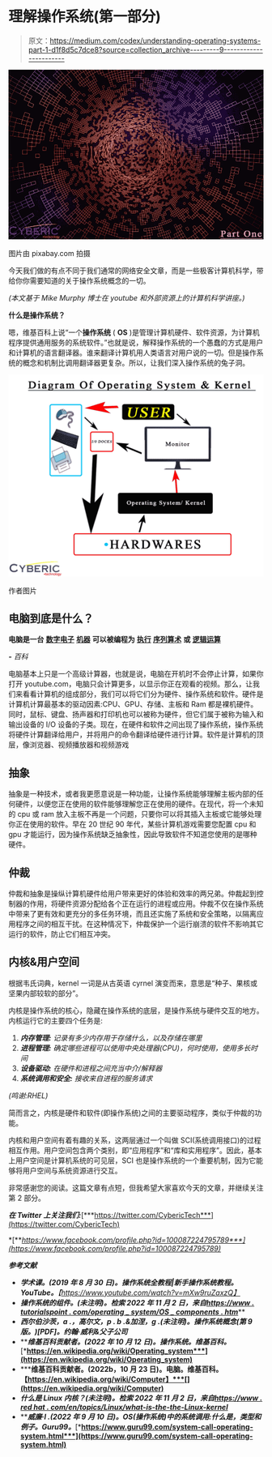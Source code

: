 # 理解操作系统(第一部分)

> 原文：<https://medium.com/codex/understanding-operating-systems-part-1-d1f8d5c7dce8?source=collection_archive---------9----------------------->

![](img/21e6cf3ea84747ffbe84a862212f5317.png)

图片由 pixabay.com 拍摄

今天我们做的有点不同于我们通常的网络安全文章，而是一些极客计算机科学，带给你你需要知道的关于操作系统概念的一切。

*(本文基于 Mike Murphy 博士在 youtube 和外部资源上的计算机科学讲座。)*

**什么是操作系统？**

嗯，维基百科上说“一个**操作系统** ( **OS** )是管理计算机硬件、软件资源，为计算机程序提供通用服务的系统软件。”也就是说，解释操作系统的一个愚蠢的方式是用户和计算机的语言翻译器。谁来翻译计算机用人类语言对用户说的一切。但是操作系统的概念和机制比调用翻译器更复杂。所以，让我们深入操作系统的兔子洞。

![](img/4cf89ca793500c50d06e8c29ccca2b32.png)

作者图片

## **电脑到底是什么？**

**电脑是一台** [**数字电子**](https://en.wikipedia.org/wiki/Digital_electronics) [**机器**](https://en.wikipedia.org/wiki/Machine) **可以被编程为** [**执行**](https://en.wikipedia.org/wiki/Execution_(computing)) [**序列**](https://en.wikipedia.org/wiki/Sequence)[**算术**](https://en.wikipedia.org/wiki/Arithmetic) **或** [**逻辑运算**](https://en.wikipedia.org/wiki/Logical_operations)

***-*** *百科*

电脑基本上只是一个高级计算器，也就是说，电脑在开机时不会停止计算，如果你打开 youtube.com，电脑只会计算更多，以显示你正在观看的视频。那么，让我们来看看计算机的组成部分，我们可以将它们分为硬件、操作系统和软件。硬件是计算机计算最基本的驱动因素:CPU、GPU、存储、主板和 Ram 都是裸机硬件。同时，鼠标、键盘、扬声器和打印机也可以被称为硬件，但它们属于被称为输入和输出设备的 I/O 设备的子类。现在，在硬件和软件之间出现了操作系统，操作系统将硬件计算翻译给用户，并将用户的命令翻译给硬件进行计算。软件是计算机的顶层，像浏览器、视频播放器和视频游戏

## **抽象**

抽象是一种技术，或者我更愿意说是一种功能，让操作系统能够理解主板内部的任何硬件，以便您正在使用的软件能够理解您正在使用的硬件。在现代，将一个未知的 cpu 或 ram 放入主板不再是一个问题，只要你可以将其插入主板或它能够处理你正在使用的软件。早在 20 世纪 90 年代，某些计算机游戏需要您配置 cpu 和 gpu 才能运行，因为操作系统缺乏抽象性，因此导致软件不知道您使用的是哪种硬件。

## **仲裁**

仲裁和抽象是操纵计算机硬件给用户带来更好的体验和效率的两兄弟。仲裁起到控制器的作用，将硬件资源分配给各个正在运行的进程或应用。仲裁不仅在操作系统中带来了更有效和更充分的多任务环境，而且还实施了系统和安全策略，以隔离应用程序之间的相互干扰。在这种情况下，仲裁保护一个运行崩溃的软件不影响其它运行的软件，防止它们相互冲突。

## **内核&用户空间**

根据韦氏词典，kernel 一词是从古英语 cyrnel 演变而来，意思是“种子、果核或坚果内部较软的部分”。

内核是操作系统的核心，隐藏在操作系统的底层，是操作系统与硬件交互的地方。内核运行它的主要四个任务是:

1.  ***内存管理:*** *记录有多少内存用于存储什么，以及存储在哪里*
2.  ***进程管理:*** *确定哪些进程可以使用中央处理器(CPU)，何时使用，使用多长时间*
3.  ***设备驱动:*** *在硬件和进程之间充当中介/解释器*
4.  ***系统调用和安全:*** *接收来自进程的服务请求*

*(鸣谢:RHEL)*

简而言之，内核是硬件和软件(即操作系统)之间的主要驱动程序，类似于仲裁的功能。

内核和用户空间有着有趣的关系，这两层通过一个叫做 SCI(系统调用接口)的过程相互作用。用户空间包含两个类别，即“应用程序”和“库和实用程序”。因此，基本上用户空间是计算机系统的可见层，SCI 也是操作系统的一个重要机制，因为它能够将用户空间与系统资源进行交互。

非常感谢您的阅读。这篇文章有点短，但我希望大家喜欢今天的文章，并继续关注第 2 部分。

***在 Twitter 上关注我们:***[***https://twitter.com/CybericTech***](https://twitter.com/CybericTech)

*[***https://www.facebook.com/profile.php?id=100087224795789***](https://www.facebook.com/profile.php?id=100087224795789)*

***参考文献***

*   ****学术课。(2019 年 8 月 30 日)。操作系统全教程|新手操作系统教程。YouTube。***【https://www.youtube.com/watch?v=mXw9ruZaxzQ】*
*   ****操作系统的*组件。(未注明)。检索 2022 年 11 月 2 日，来自***[***https://www . tutorialspoint . com/operating _ system/OS _ components . htm***](https://www.tutorialspoint.com/operating_system/os_components.htm)**
*   *****西尔伯沙茨，a .，高尔文，p . b .&加涅，g .(未注明)。操作系统概念(第 9 版。)[PDF]。约翰·威利&父子公司*****
*   *****维基百科贡献者。(2022 年 10 月 12 日)。操作系统。维基百科。***[***https://en.wikipedia.org/wiki/Operating_system***](https://en.wikipedia.org/wiki/Operating_system)**
*   *****维基百科贡献者。(2022b，10 月 23 日)。电脑。维基百科。【https://en.wikipedia.org/wiki/Computer】***[](https://en.wikipedia.org/wiki/Computer)**
*   ******什么是 Linux 内核？(未注明)。检索 2022 年 11 月 2 日，来自***[***https://www . red hat . com/en/topics/Linux/what-is-the-the-Linux-kernel***](https://www.redhat.com/en/topics/linux/what-is-the-linux-kernel)***
*   *****威廉·l .(2022 年 9 月 10 日)。OS(操作系统)中的系统调用:什么是，类型和例子。Guru99。***[***https://www.guru99.com/system-call-operating-system.html***](https://www.guru99.com/system-call-operating-system.html)**